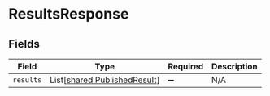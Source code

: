 # ResultsResponse


## Fields

| Field                                                                  | Type                                                                   | Required                                                               | Description                                                            |
| ---------------------------------------------------------------------- | ---------------------------------------------------------------------- | ---------------------------------------------------------------------- | ---------------------------------------------------------------------- |
| `results`                                                              | List[[shared.PublishedResult](../../models/shared/publishedresult.md)] | :heavy_minus_sign:                                                     | N/A                                                                    |